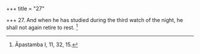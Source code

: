 +++
title = "27"

+++
27. And when he has studied during the third watch of the night, he shall not again retire to rest. [^23] 


[^23]:  Āpastamba I, 11, 32, 15.
